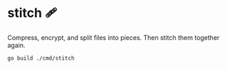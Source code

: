 # stitch 🩹

Compress, encrypt, and split files into pieces. Then stitch them together again.

```
go build ./cmd/stitch
```
